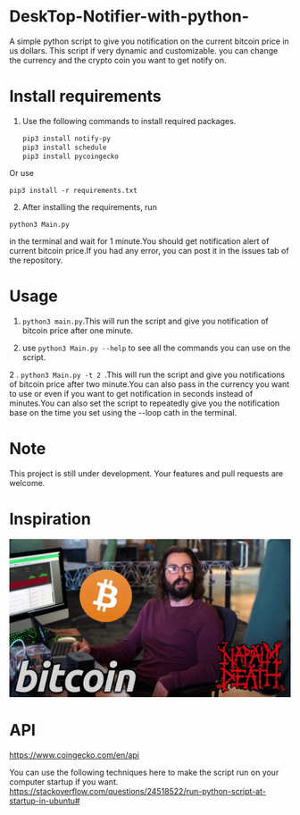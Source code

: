 # DeskTop-Notifier-with-python-

A simple python script to give you notification on the current bitcoin price in us dollars.
This script if very dynamic and customizable. you can change the currency and the crypto coin you want to get notify on.



# Install requirements
1. Use the following commands to install required packages.
    ```
    pip3 install notify-py
    pip3 install schedule
    pip3 install pycoingecko
    ```

Or use 
```
pip3 install -r requirements.txt
```

2. After installing the requirements, run 
```
python3 Main.py
```
in the terminal and wait for 1 minute.You should get notification alert of current bitcoin price.If you had any error, you can post it in the issues tab of the repository.

# Usage
1. `python3 main.py`.This will run the script and give you notification of bitcoin price after one minute.

2. use `python3 Main.py --help` to see all the commands you can use on the script.

2 . `python3 Main.py -t 2 `.This will run the script and give you notifications of bitcoin price after two minute.You can also pass in the currency you want to use or even if you want to get notification in seconds instead of minutes.You can also set the script to repeatedly give you the notification base on the time you set using the --loop cath in the terminal.

 # Note
 This project is still under development. Your features and pull requests are welcome.

# Inspiration
![Gilfoyle](images/gilfoyle.jpg?raw=true "Gilfoyle")

 # API
 https://www.coingecko.com/en/api

You can use the following techniques here to make the script run on your computer startup if you want.
https://stackoverflow.com/questions/24518522/run-python-script-at-startup-in-ubuntu#

